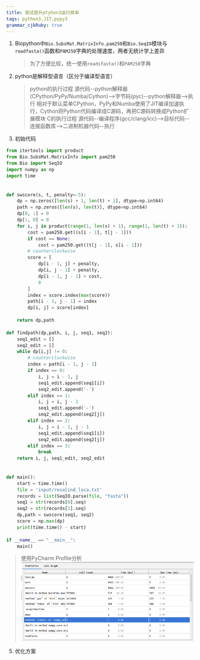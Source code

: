 ```yaml
---
title: 尝试提升ptyhon3运行效率
tags: python3,JIT,pypy3
grammar_cjkRuby: true
---
```

1. Biopython中`Bio.SubsMat.MatrixInfo.pam250`和`Bio.SeqIO`模块与`readfasta()`函数和`PAM250`字典的处理速度，两者无统计学上差异
	> 为了方便比较，统一使用`readsfasta()`和`PAM250`字典

2. python是解释型语言（区分于编译型语言）
	> python的执行过程
	> 源代码--python解释器(CPython/PyPy/Numba/Cython)-->字节码(pyc)--python解释器-->执行
	>   相对于默认菜单CPython，PyPy和Numba使用了JIT编译加速执行，Cython将Python代码编译成C源码，再把C源码转换成Python扩展模块
	> C的执行过程
	> 源代码--编译程序(gcc/clang/icc)-->目标代码--连接函数库-->二进制机器代码--执行

4. 初始代码
```python
from itertools import product
from Bio.SubsMat.MatrixInfo import pam250
from Bio import SeqIO
import numpy as np
import time


def swscore(s, t, penalty=-5):
    dp = np.zeros([len(s) + 1, len(t) + 1], dtype=np.int64)
    path = np.zeros([len(s), len(t)], dtype=np.int64)
    dp[0, :] = 0
    dp[:, 0] = 0
    for i, j in product(range(1, len(s) + 1), range(1, len(t) + 1)):
        cost = pam250.get((s[i - 1], t[j - 1]))
        if cost == None:
            cost = pam250.get((t[j - 1], s[i - 1]))
        # counterclockwise
        score = [
            dp[i - 1, j] + penalty,
            dp[i, j - 1] + penalty,
            dp[i - 1, j - 1] + cost,
            0
        ]
        index = score.index(max(score))
        path[i - 1, j - 1] = index
        dp[i, j] = score[index]

    return dp,path

def findpath(dp,path, i, j, seq1, seq2):
    seq1_edit = []
    seq2_edit = []
    while dp[i,j] != 0:
        # counterclockwise
        index = path[i - 1, j - 1]
        if index == 0:
            i, j = i - 1, j
            seq1_edit.append(seq1[i])
            seq2_edit.append('-')
        elif index == 1:
            i, j = i, j - 1
            seq1_edit.append('-')
            seq2_edit.append(seq2[j])
        elif index == 2:
            i, j = i - 1, j - 1
            seq1_edit.append(seq1[i])
            seq2_edit.append(seq2[j])
        elif index == 3:
            break
    return i, j, seq1_edit, seq2_edit


def main():
    start = time.time()
    file = 'input/rosalind_loca.txt'
    records = list(SeqIO.parse(file, "fasta"))
    seq1 = str(records[0].seq)
    seq2 = str(records[1].seq)
    dp,path = swscore(seq1, seq2)
    score = np.max(dp)
    print(time.time() - start)

if __name__ == "__main__":
    main()
```
> 使用PyCharm Profile分析
> ![enter description here](https://www.github.com/luyang93/gitimg/raw/master/2018/10/1540544498701.png)
5. 优化方案
